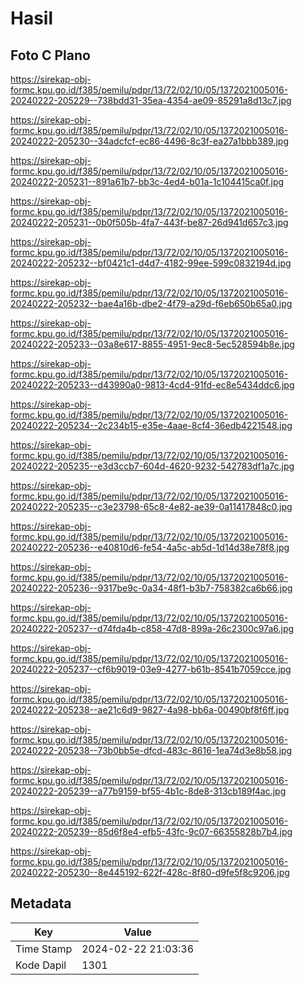 # Hasil

## Foto C Plano

https://sirekap-obj-formc.kpu.go.id/f385/pemilu/pdpr/13/72/02/10/05/1372021005016-20240222-205229--738bdd31-35ea-4354-ae09-85291a8d13c7.jpg

https://sirekap-obj-formc.kpu.go.id/f385/pemilu/pdpr/13/72/02/10/05/1372021005016-20240222-205230--34adcfcf-ec86-4496-8c3f-ea27a1bbb389.jpg

https://sirekap-obj-formc.kpu.go.id/f385/pemilu/pdpr/13/72/02/10/05/1372021005016-20240222-205231--891a61b7-bb3c-4ed4-b01a-1c104415ca0f.jpg

https://sirekap-obj-formc.kpu.go.id/f385/pemilu/pdpr/13/72/02/10/05/1372021005016-20240222-205231--0b0f505b-4fa7-443f-be87-26d941d657c3.jpg

https://sirekap-obj-formc.kpu.go.id/f385/pemilu/pdpr/13/72/02/10/05/1372021005016-20240222-205232--bf0421c1-d4d7-4182-99ee-599c0832194d.jpg

https://sirekap-obj-formc.kpu.go.id/f385/pemilu/pdpr/13/72/02/10/05/1372021005016-20240222-205232--bae4a16b-dbe2-4f79-a29d-f6eb650b65a0.jpg

https://sirekap-obj-formc.kpu.go.id/f385/pemilu/pdpr/13/72/02/10/05/1372021005016-20240222-205233--03a8e617-8855-4951-9ec8-5ec528594b8e.jpg

https://sirekap-obj-formc.kpu.go.id/f385/pemilu/pdpr/13/72/02/10/05/1372021005016-20240222-205233--d43990a0-9813-4cd4-91fd-ec8e5434ddc6.jpg

https://sirekap-obj-formc.kpu.go.id/f385/pemilu/pdpr/13/72/02/10/05/1372021005016-20240222-205234--2c234b15-e35e-4aae-8cf4-36edb4221548.jpg

https://sirekap-obj-formc.kpu.go.id/f385/pemilu/pdpr/13/72/02/10/05/1372021005016-20240222-205235--e3d3ccb7-604d-4620-9232-542783df1a7c.jpg

https://sirekap-obj-formc.kpu.go.id/f385/pemilu/pdpr/13/72/02/10/05/1372021005016-20240222-205235--c3e23798-65c8-4e82-ae39-0a11417848c0.jpg

https://sirekap-obj-formc.kpu.go.id/f385/pemilu/pdpr/13/72/02/10/05/1372021005016-20240222-205236--e40810d6-fe54-4a5c-ab5d-1d14d38e78f8.jpg

https://sirekap-obj-formc.kpu.go.id/f385/pemilu/pdpr/13/72/02/10/05/1372021005016-20240222-205236--9317be9c-0a34-48f1-b3b7-758382ca6b66.jpg

https://sirekap-obj-formc.kpu.go.id/f385/pemilu/pdpr/13/72/02/10/05/1372021005016-20240222-205237--d74fda4b-c858-47d8-899a-26c2300c97a6.jpg

https://sirekap-obj-formc.kpu.go.id/f385/pemilu/pdpr/13/72/02/10/05/1372021005016-20240222-205237--cf6b9019-03e9-4277-b61b-8541b7059cce.jpg

https://sirekap-obj-formc.kpu.go.id/f385/pemilu/pdpr/13/72/02/10/05/1372021005016-20240222-205238--ae21c6d9-9827-4a98-bb6a-00490bf8f6ff.jpg

https://sirekap-obj-formc.kpu.go.id/f385/pemilu/pdpr/13/72/02/10/05/1372021005016-20240222-205238--73b0bb5e-dfcd-483c-8616-1ea74d3e8b58.jpg

https://sirekap-obj-formc.kpu.go.id/f385/pemilu/pdpr/13/72/02/10/05/1372021005016-20240222-205239--a77b9159-bf55-4b1c-8de8-313cb189f4ac.jpg

https://sirekap-obj-formc.kpu.go.id/f385/pemilu/pdpr/13/72/02/10/05/1372021005016-20240222-205239--85d6f8e4-efb5-43fc-9c07-66355828b7b4.jpg

https://sirekap-obj-formc.kpu.go.id/f385/pemilu/pdpr/13/72/02/10/05/1372021005016-20240222-205230--8e445192-622f-428c-8f80-d9fe5f8c9206.jpg


## Metadata

| Key        | Value               |
| ---------- | ------------------- |
| Time Stamp | 2024-02-22 21:03:36 |
| Kode Dapil | 1301                |



